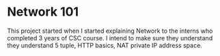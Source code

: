 
# Network 101

This project started when I started explaining Network to the interns who completed 3 years of CSC course. I intend to make sure they understand they understand 5 tuple, HTTP basics, NAT private IP address space. 

